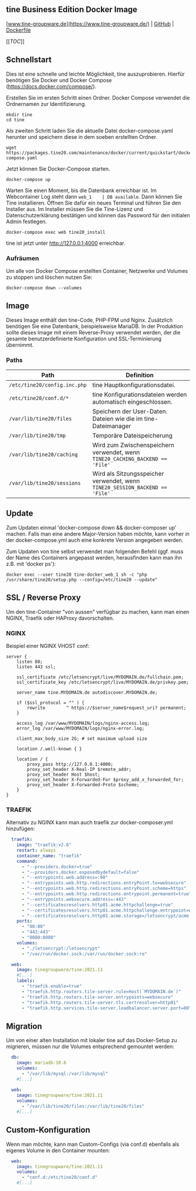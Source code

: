 tine Business Edition Docker Image
---
[www.tine-groupware.de](https://www.tine-groupware.de/) | [GitHub](https://github.com/tine20/tine20) | [Dockerfile](https://github.com/tine20/tine20/blob/main/ci/dockerimage/built.Dockerfile)

[[_TOC_]]

## Schnellstart

Dies ist eine schnelle und leichte Möglichkeit, tine auszuprobieren. Hierfür benötigen Sie Docker und Docker Compose (https://docs.docker.com/compose/).

Erstellen Sie im ersten Schritt einen Ordner. Docker Compose verwendet die Ordnernamen zur Identifizierung.

```
mkdir tine
cd tine
```
Als zweiten Schritt laden Sie die aktuelle Datei docker-compose.yaml herunter und speichern diese in dem soeben erstellten Ordner.

```
wget https://packages.tine20.com/maintenance/docker/current/quickstart/docker-compose.yaml
```

Jetzt können Sie Docker-Compose starten.

```
docker-compose up
```

Warten Sie einen Moment, bis die Datenbank erreichbar ist. Im Webcontainer Log steht dann `web_1    | DB available`. Dann können Sie Tine installieren. Öffnen Sie dafür ein neues Terminal und führen Sie den Installer aus. Im Installer müssen Sie die Tine-Lizenz und Datenschutzerklärung bestätigen und können das Password für den initialen Admin festlegen.

```
docker-compose exec web tine20_install
```

tine ist jetzt unter http://127.0.0.1:4000 erreichbar.

### Aufräumen
Um alle von Docker Compose erstellten Container, Netzwerke und Volumes zu stoppen und löschen nutzen Sie:
```
docker-compose down --volumes
```

## Image
Dieses Image enthält den tine-Code, PHP-FPM und Nginx. Zusätzlich benötigen Sie eine Datenbank, beispielsweise MariaDB. In der Produktion sollte dieses Image mit einem Reverse-Proxy verwendet werden, der die gesamte benutzerdefinierte Konfiguration und SSL-Terminierung übernimmt.

### Paths
| Path | Definition |
|---|---|
| `/etc/tine20/config.inc.php` | tine Hauptkonfigurationsdatei.
| `/etc/tine20/conf.d/*` | tine Konfigurationsdateien werden automatisch eingeschlossen.
| `/var/lib/tine20/files` | Speichern der User-Daten. Dateien wie die im tine-Dateimanager
| `/var/lib/tine20/tmp` | Temporäre Dateispeicherung
| `/var/lib/tine20/caching` | Wird zum Zwischenspeichern verwendet, wenn `TINE20_CACHING_BACKEND == 'File'`
| `/var/lib/tine20/sessions`  | Wird als Sitzungsspeicher verwendet, wenn `TINE20_SESSION_BACKEND == 'File'`

## Update

Zum Updaten einmal 'docker-compose down && docker-composer up' machen. Falls man eine andere Major-Version haben möchte, kann
vorher in der docker-compose.yml auch eine konkrete Version angegeben werden.

Zum Updaten von tine selbst verwendet man folgenden Befehl (ggf. muss der Name des Containers angepasst werden, herausfinden
kann man ihn z.B. mit 'docker ps'):

```
docker exec --user tine20 tine-docker_web_1 sh -c "php /usr/share/tine20/setup.php --config=/etc/tine20 --update"
```

## SSL / Reverse Proxy

Um den tine-Container "von aussen" verfügbar zu machen, kann man einen NGINX, Traefik oder HAProxy davorschalten.

### NGINX

Beispiel einer NGINX VHOST conf:

```apacheconf
server {
    listen 80;
    listen 443 ssl;
    
    ssl_certificate /etc/letsencrypt/live/MYDOMAIN.de/fullchain.pem;
    ssl_certificate_key /etc/letsencrypt/live/MYDOMAIN.de/privkey.pem;
    
    server_name tine.MYDOMAIN.de autodiscover.MYDOMAIN.de;
    
    if ($ssl_protocol = "" ) {
        rewrite        ^ https://$server_name$request_uri? permanent;
    }
    
    access_log /var/www/MYDOMAIN/logs/nginx-access.log;
    error_log /var/www/MYDOMAIN/logs/nginx-error.log;
    
    client_max_body_size 2G; # set maximum upload size
    
    location /.well-known { }
    
    location / {
        proxy_pass http://127.0.0.1:4000;
        proxy_set_header X-Real-IP $remote_addr;
        proxy_set_header Host $host;
        proxy_set_header X-Forwarded-For $proxy_add_x_forwarded_for;
        proxy_set_header X-Forwarded-Proto $scheme;
    }
}
```

### TRAEFIK

Alternativ zu NGINX kann man auch traefik zur docker-composer.yml hinzufügen:

```yaml
  traefik:
    image: "traefik:v2.6"
    restart: always
    container_name: "traefik"
    command:
      - "--providers.docker=true"
      - "--providers.docker.exposedbydefault=false"
      - "--entrypoints.web.address=:80"
      - "--entrypoints.web.http.redirections.entryPoint.to=websecure"
      - "--entrypoints.web.http.redirections.entryPoint.scheme=https"
      - "--entrypoints.web.http.redirections.entrypoint.permanent=true"
      - "--entrypoints.websecure.address=:443"
      - "--certificatesresolvers.http01.acme.httpchallenge=true"
      - "--certificatesresolvers.http01.acme.httpchallenge.entrypoint=web"
      - "--certificatesresolvers.http01.acme.storage=/letsencrypt/acme.json"
    ports:
      - "80:80"
      - "443:443"
      - "8080:8080"
    volumes:
      - "./letsencrypt:/letsencrypt"
      - "/var/run/docker.sock:/var/run/docker.sock:ro"

  web:
    image: tinegroupware/tine:2021.11
    #[...]
    labels:
      - "traefik.enable=true"
      - "traefik.http.routers.tile-server.rule=Host(`MYDOMAIN.de`)"
      - "traefik.http.routers.tile-server.entrypoints=websecure"
      - "traefik.http.routers.tile-server.tls.certresolver=http01"
      - "traefik.http.services.tile-server.loadbalancer.server.port=80"
```

## Migration

Um von einer alten Installation mit lokaler tine auf das Docker-Setup zu migrieren, müssen nur die Volumes entsprechend gemountet werden:

```yaml
  db:
    image: mariadb:10.6
    volumes:
      - "/var/lib/mysql:/var/lib/mysql"
    #[...]
    
  web:
    image: tinegroupware/tine:2021.11
    volumes:
      - "/var/lib/tine20/files:/var/lib/tine20/files"
    #[...]
```

## Custom-Konfiguration

Wenn man möchte, kann man Custom-Configs (via conf.d) ebenfalls als eigenes Volume in den Container mounten:

```yaml
  web:
    image: tinegroupware/tine:2021.11
    volumes:
      - "conf.d:/etc/tine20/conf.d"
    #[...]
```
